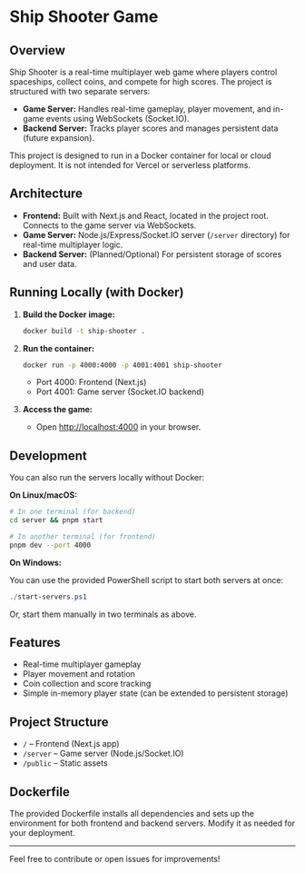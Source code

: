 # Ship Shooter Game

## Overview

Ship Shooter is a real-time multiplayer web game where players control spaceships, collect coins, and compete for high scores. The project is structured with two separate servers:

- **Game Server:** Handles real-time gameplay, player movement, and in-game events using WebSockets (Socket.IO).
- **Backend Server:** Tracks player scores and manages persistent data (future expansion).

This project is designed to run in a Docker container for local or cloud deployment. It is not intended for Vercel or serverless platforms.

## Architecture

- **Frontend:** Built with Next.js and React, located in the project root. Connects to the game server via WebSockets.
- **Game Server:** Node.js/Express/Socket.IO server (`/server` directory) for real-time multiplayer logic.
- **Backend Server:** (Planned/Optional) For persistent storage of scores and user data.

## Running Locally (with Docker)

1. **Build the Docker image:**
   ```bash
   docker build -t ship-shooter .
   ```
2. **Run the container:**
   ```bash
   docker run -p 4000:4000 -p 4001:4001 ship-shooter
   ```
   - Port 4000: Frontend (Next.js)
   - Port 4001: Game server (Socket.IO backend)

3. **Access the game:**
   - Open [http://localhost:4000](http://localhost:4000) in your browser.

## Development

You can also run the servers locally without Docker:

**On Linux/macOS:**
```bash
# In one terminal (for backend)
cd server && pnpm start

# In another terminal (for frontend)
pnpm dev --port 4000
```

**On Windows:**

You can use the provided PowerShell script to start both servers at once:

```powershell
./start-servers.ps1
```

Or, start them manually in two terminals as above.

## Features

- Real-time multiplayer gameplay
- Player movement and rotation
- Coin collection and score tracking
- Simple in-memory player state (can be extended to persistent storage)

## Project Structure

- `/` – Frontend (Next.js app)
- `/server` – Game server (Node.js/Socket.IO)
- `/public` – Static assets

## Dockerfile

The provided Dockerfile installs all dependencies and sets up the environment for both frontend and backend servers. Modify it as needed for your deployment.

---
Feel free to contribute or open issues for improvements!
